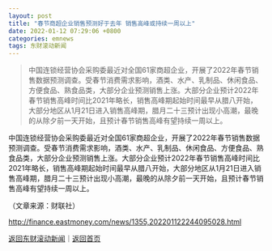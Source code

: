 ```yaml
---
layout: post
title: "春节商超企业销售预测好于去年 销售高峰或持续一周以上"
date: 2022-01-12 07:29:06 +0800
categories: emnews
tags: 东财滚动新闻
---
```

> 中国连锁经营协会采购委最近对全国61家商超企业，开展了2022年春节销售数据预测调查。受春节消费需求影响，酒类、水产、乳制品、休闲食品、方便食品、熟食品类，大部分企业预测销售上涨。大部分企业预计2022年春节销售高峰时间比2021年略长，销售高峰期起始时间最早从腊八开始，大部分地区从1月21日进入销售高峰期，腊月二十三预计出现小高潮，最晚的从除夕前一天开始，且预计春节销售高峰有望持续一周以上。

<p>中国连锁经营协会采购委最近对全国61家商超企业，开展了2022年春节销售数据预测调查。受春节消费需求影响，酒类、水产、乳制品、休闲食品、方便食品、熟食品类，大部分企业预测销售上涨。大部分企业预计2022年春节销售高峰时间比2021年略长，销售高峰期起始时间最早从腊八开始，大部分地区从1月21日进入销售高峰期，腊月二十三预计出现小高潮，最晚的从除夕前一天开始，且预计春节销售高峰有望持续一周以上。</p><p class="em_media">（文章来源：财联社）</p>

<http://finance.eastmoney.com/news/1355,202201122244095028.html>

[返回东财滚动新闻](//finews.withounder.com/emnews/)｜[返回首页](//finews.withounder.com/)